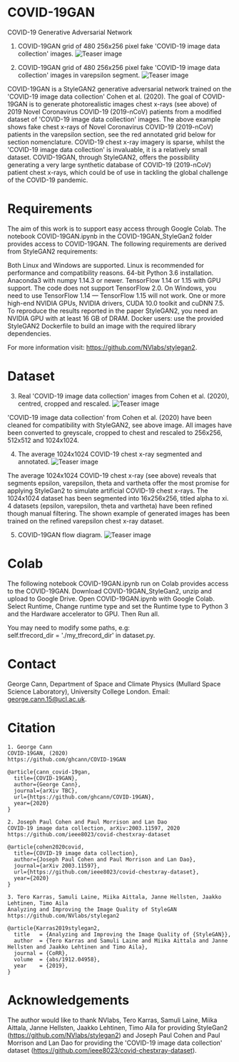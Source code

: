 # COVID-19GAN
COVID-19 Generative Adversarial Network 

1. COVID-19GAN grid of 480 256x256 pixel fake 'COVID-19 image data collection' images.
![Teaser image](./images/COVIDGAN19_full_chest_xray_fakes.jpg)

2. COVID-19GAN grid of 480 256x256 pixel fake 'COVID-19 image data collection' images in varepsilon segment. 
![Teaser image](./images/COVID-19GAN_example.jpg)

COVID-19GAN is a StyleGAN2 generative adversarial  network trained on the 'COVID-19 image data collection' Cohen et al. (2020). The goal of COVID-19GAN is to generate photorealistic images chest x-rays (see above) of 2019 Novel Coronavirus COVID-19 (2019-nCoV) patients from a modified dataset of 'COVID-19 image data collection' images. The above example shows fake chest x-rays of Novel Coronavirus COVID-19 (2019-nCoV) patients in the varepsilon section, see the red annotated grid below for section nomenclature. COVID-19 chest x-ray imagery is sparse, whilst the 'COVID-19 image data collection' is invaluable, it is a relatively small dataset. COVID-19GAN, through StyleGAN2, offers the possibility generating a very large synthetic database of COVID-19 (2019-nCoV) patient chest x-rays, which could be of use in tackling the global challenge of the COVID-19 pandemic.

# Requirements

The aim of this work is to support easy access through Google Colab.  The notebook COVID-19GAN.ipynb in the COVID-19GAN_StyleGan2 folder provides access to COVID-19GAN. The following requirements are derived from StyleGAN2 requirements:  

Both Linux and Windows are supported.
Linux is recommended for performance and compatibility reasons.
64-bit Python 3.6 installation. 
Anaconda3 with numpy 1.14.3 or newer.
TensorFlow 1.14 or 1.15 with GPU support. 
The code does not support TensorFlow 2.0.
On Windows, you need to use TensorFlow 1.14 — TensorFlow 1.15 will not work.
One or more high-end NVIDIA GPUs, NVIDIA drivers, CUDA 10.0 toolkit and cuDNN 7.5. 
To reproduce the results reported in the paper StyleGAN2, you need an NVIDIA GPU with at least 16 GB of DRAM.
Docker users: use the provided StyleGAN2 Dockerfile to build an image with the required library dependencies.

For more information visit: https://github.com/NVlabs/stylegan2.

# Dataset 

3. Real 'COVID-19 image data collection' images from Cohen et al. (2020), centred, cropped and rescaled. 
![Teaser image](./images/centred_COVID-19_image_data_collection_grid1.jpg)

'COVID-19 image data collection' from Cohen et al. (2020) have been cleaned for compatibility with StyleGAN2, see above image. All images have been converted to greyscale, cropped to chest and rescaled to 256x256, 512x512 and 1024x1024. 

4. The average 1024x1024 COVID-19 chest x-ray segmented and annotated.
![Teaser image](./images/average_grid_clear_title.jpg)

The average 1024x1024 COVID-19 chest x-ray (see above) reveals that segments epsilon, varepsilon, theta and vartheta offer the most promise for applying StyleGan2 to simulate artificial COVID-19 chest x-rays. The 1024x1024 dataset has been segmented into 16x256x256, titled alpha to xi. 4 datasets (epsilon, varepsilon, theta and vartheta) have been refined though manual filtering. The shown example of generated images has been trained on the refined varepsilon chest x-ray dataset. 

5. COVID-19GAN flow diagram. 
![Teaser image](./images/covid19gan_diagram.png)


# Colab
The following notebook COVID-19GAN.ipynb run on Colab provides access to the COVID-19GAN.  Download COVID-19GAN_StyleGan2, unzip and upload to Google Drive. Open COVID-19GAN.ipynb with Google Colab. Select Runtime, Change runtime type and set the Runtime type to Python 3 and the Hardware accelerator to GPU. Then Run all. 

You may need to modify some paths, e.g:  
self.tfrecord_dir       = './my_tfrecord_dir' in dataset.py. 

# Contact
George Cann, Department of Space and Climate Physics (Mullard Space Science Laboratory), University College London.
Email: george.cann.15@ucl.ac.uk. 

# Citation
```
1. George Cann
COVID-19GAN, (2020)
https://github.com/ghcann/COVID-19GAN
```

```
@article{cann_covid-19gan,
  title={COVID-19GAN},
  author={George Cann},
  journal={arXiv TBC},
  url={https://github.com/ghcann/COVID-19GAN},
  year={2020}
}
```

```
2. Joseph Paul Cohen and Paul Morrison and Lan Dao
COVID-19 image data collection, arXiv:2003.11597, 2020
https://github.com/ieee8023/covid-chestxray-dataset
```
```
@article{cohen2020covid,
  title={COVID-19 image data collection},
  author={Joseph Paul Cohen and Paul Morrison and Lan Dao},
  journal={arXiv 2003.11597},
  url={https://github.com/ieee8023/covid-chestxray-dataset},
  year={2020}
}
```

```
3. Tero Karras, Samuli Laine, Miika Aittala, Janne Hellsten, Jaakko Lehtinen, Timo Aila
Analyzing and Improving the Image Quality of StyleGAN
https://github.com/NVlabs/stylegan2
```

```
@article{Karras2019stylegan2,
  title   = {Analyzing and Improving the Image Quality of {StyleGAN}},
  author  = {Tero Karras and Samuli Laine and Miika Aittala and Janne Hellsten and Jaakko Lehtinen and Timo Aila},
  journal = {CoRR},
  volume  = {abs/1912.04958},
  year    = {2019},
}
```

# Acknowledgements

The author would like to thank NVlabs, Tero Karras, Samuli Laine, Miika Aittala, Janne Hellsten, Jaakko Lehtinen, Timo Aila for providing StyleGan2 (https://github.com/NVlabs/stylegan2) and Joseph Paul Cohen and Paul Morrison and Lan Dao for providing the 'COVID-19 image data collection' dataset (https://github.com/ieee8023/covid-chestxray-dataset). 
